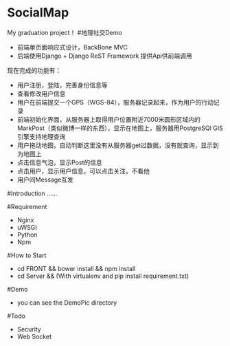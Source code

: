 # SocialMap
My graduation project！
#地理社交Demo

-   前端单页面响应式设计，BackBone MVC
-   后端使用Django + Django ReST Framework 提供Api供前端调用

现在完成的功能有：
-   用户注册，登陆，完善身份信息等
-   查看修改用户信息
-   用户在前端提交一个GPS（WGS-84），服务器记录起来，作为用户的行动记录
-   前端初始化界面，从服务器上取得用户位置附近7000米圆形区域内的MarkPost（类似微博一样的东西），显示在地图上，服务器用PostgreSQl GIS引擎支持地理查询
-   用户拖动地图，自动判断这里没有从服务器get过数据，没有就查询，显示到为地图上
-   点击信息气泡，显示Post的信息
-   点击用户，显示用户信息，可以点击关注，不看他
-   用户间Message互发

#Introduction
……

#Requirement
- Nginx
- uWSGI
- Python
- Npm

#How to Start
-   cd FRONT && bower install && npm install
-   cd Server && (With virtualenv and pip install requirement.txt)

#Demo
-   you can see the DemoPic directory

#Todo
-   Security
-   Web Socket
